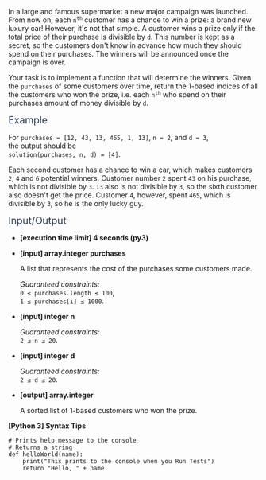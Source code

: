 <p>In a large and famous supermarket a new major campaign was launched. From now on, each <code>n<sup>th</sup></code> customer has a chance to win a prize: a brand new luxury car! However, it's not that simple. A customer wins a prize only if the total price of their purchase is divisible by <code>d</code>. This number is kept as a secret, so the customers don't know in advance how much they should spend on their purchases. The winners will be announced once the campaign is over.</p>
<p>Your task is to implement a function that will determine the winners. Given the <code>purchases</code> of some customers over time, return the 1-based indices of all the customers who won the prize, i.e. each <code>n<sup>th</sup></code> who spend on their purchases amount of money divisible by <code>d</code>.</p>
<p><span class="markdown--header" style="color:#2b3b52;font-size:1.4em">Example</span></p>
<p>For <code>purchases = [12, 43, 13, 465, 1, 13]</code>, <code>n = 2</code>, and <code>d = 3</code>,<br />
the output should be<br />
<code>solution(purchases, n, d) = [4]</code>.</p>
<p>Each second customer has a chance to win a car, which makes customers <code>2</code>, <code>4</code> and <code>6</code> potential winners. Customer number <code>2</code> spent <code>43</code> on his purchase, which is not divisible by <code>3</code>. <code>13</code> also is not divisible by <code>3</code>, so the sixth customer also doesn't get the price. Customer <code>4</code>, however, spent <code>465</code>, which is divisible by <code>3</code>, so he is the only lucky guy.</p>
<p><span class="markdown--header" style="color:#2b3b52;font-size:1.4em">Input/Output</span></p>
<ul>
<li>
<p><strong>[execution time limit] 4 seconds (py3)</strong></p>
</li>
<li>
<p><strong>[input] array.integer purchases</strong></p>
<p>A list that represents the cost of the purchases some customers made.</p>
<p><em>Guaranteed constraints:</em><br />
<code>0 ≤ purchases.length ≤ 100</code>,<br />
<code>1 ≤ purchases[i] ≤ 1000</code>.</p>
</li>
<li>
<p><strong>[input] integer n</strong></p>
<p><em>Guaranteed constraints:</em><br />
<code>2 ≤ n ≤ 20</code>.</p>
</li>
<li>
<p><strong>[input] integer d</strong></p>
<p><em>Guaranteed constraints:</em><br />
<code>2 ≤ d ≤ 20</code>.</p>
</li>
<li>
<p><strong>[output] array.integer</strong></p>
<p>A sorted list of 1-based customers who won the prize.</p>
</li>
</ul>
<p><strong>[Python 3] Syntax Tips</strong></p>
<pre><code class="language-python"><span class="hljs-comment"># Prints help message to the console</span>
<span class="hljs-comment"># Returns a string</span>
<span class="hljs-keyword">def</span> <span class="hljs-title function_">helloWorld</span>(<span class="hljs-params">name</span>):
    <span class="hljs-built_in">print</span>(<span class="hljs-string">"This prints to the console when you Run Tests"</span>)
    <span class="hljs-keyword">return</span> <span class="hljs-string">"Hello, "</span> + name

</code></pre>
